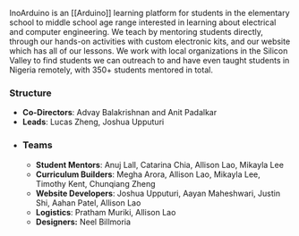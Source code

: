 InoArduino is an [[Arduino]] learning platform for students in the elementary school to middle school age range interested in learning about electrical and computer engineering. We teach by mentoring students directly, through our hands-on activities with custom electronic kits, and our website which has all of our lessons. We work with local organizations in the Silicon Valley to find students we can outreach to and have even taught students in Nigeria remotely, with 350+ students mentored in total.

### Structure
-   **Co-Directors**: Advay Balakrishnan and Anit Padalkar  
-   **Leads**: Lucas Zheng, Joshua Upputuri
- ### Teams
	- **Student Mentors**: Anuj Lall, Catarina Chia, Allison Lao, Mikayla Lee
	- **Curriculum Builders**: Megha Arora, Allison Lao, Mikayla Lee, Timothy Kent, Chunqiang Zheng
	- **Website Developers**: Joshua Upputuri, Aayan Maheshwari, Justin Shi, Aahan Patel, Allison Lao
	- **Logistics**: Pratham Muriki, Allison Lao 
	- **Designers:** Neel Billmoria